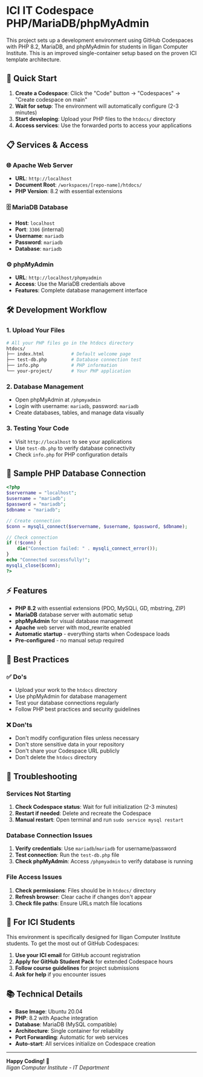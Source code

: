 # ICI IT Codespace PHP/MariaDB/phpMyAdmin

This project sets up a development environment using GitHub Codespaces with PHP 8.2, MariaDB, and phpMyAdmin for students in Iligan Computer Institute. This is an improved single-container setup based on the proven ICI template architecture.

## 🚀 Quick Start

1. **Create a Codespace**: Click the "Code" button → "Codespaces" → "Create codespace on main"
2. **Wait for setup**: The environment will automatically configure (2-3 minutes)
3. **Start developing**: Upload your PHP files to the `htdocs/` directory
4. **Access services**: Use the forwarded ports to access your applications

## 📋 Services & Access

### 🌐 Apache Web Server
- **URL**: `http://localhost`
- **Document Root**: `/workspaces/[repo-name]/htdocs/`
- **PHP Version**: 8.2 with essential extensions

### 🗄️ MariaDB Database
- **Host**: `localhost`
- **Port**: `3306` (internal)
- **Username**: `mariadb`
- **Password**: `mariadb`
- **Database**: `mariadb`

### ⚙️ phpMyAdmin
- **URL**: `http://localhost/phpmyadmin`
- **Access**: Use the MariaDB credentials above
- **Features**: Complete database management interface

## 🛠️ Development Workflow

### 1. Upload Your Files
```bash
# All your PHP files go in the htdocs directory
htdocs/
├── index.html          # Default welcome page
├── test-db.php         # Database connection test
├── info.php            # PHP information
└── your-project/       # Your PHP application
```

### 2. Database Management
- Open phpMyAdmin at `/phpmyadmin`
- Login with username: `mariadb`, password: `mariadb`
- Create databases, tables, and manage data visually

### 3. Testing Your Code
- Visit `http://localhost` to see your applications
- Use `test-db.php` to verify database connectivity
- Check `info.php` for PHP configuration details

## 📝 Sample PHP Database Connection

```php
<?php
$servername = "localhost";
$username = "mariadb";
$password = "mariadb";
$dbname = "mariadb";

// Create connection
$conn = mysqli_connect($servername, $username, $password, $dbname);

// Check connection
if (!$conn) {
    die("Connection failed: " . mysqli_connect_error());
}
echo "Connected successfully!";
mysqli_close($conn);
?>
```

## ⚡ Features

- **PHP 8.2** with essential extensions (PDO, MySQLi, GD, mbstring, ZIP)
- **MariaDB** database server with automatic setup
- **phpMyAdmin** for visual database management
- **Apache** web server with mod_rewrite enabled
- **Automatic startup** - everything starts when Codespace loads
- **Pre-configured** - no manual setup required

## 🎯 Best Practices

### ✅ Do's
- Upload your work to the `htdocs` directory
- Use phpMyAdmin for database management
- Test your database connections regularly
- Follow PHP best practices and security guidelines

### ❌ Don'ts
- Don't modify configuration files unless necessary
- Don't store sensitive data in your repository
- Don't share your Codespace URL publicly
- Don't delete the `htdocs` directory

## 🔧 Troubleshooting

### Services Not Starting
1. **Check Codespace status**: Wait for full initialization (2-3 minutes)
2. **Restart if needed**: Delete and recreate the Codespace
3. **Manual restart**: Open terminal and run `sudo service mysql restart`

### Database Connection Issues
1. **Verify credentials**: Use `mariadb`/`mariadb` for username/password
2. **Test connection**: Run the `test-db.php` file
3. **Check phpMyAdmin**: Access `/phpmyadmin` to verify database is running

### File Access Issues
1. **Check permissions**: Files should be in `htdocs/` directory
2. **Refresh browser**: Clear cache if changes don't appear
3. **Check file paths**: Ensure URLs match file locations

## 🏫 For ICI Students

This environment is specifically designed for Iligan Computer Institute students. To get the most out of GitHub Codespaces:

1. **Use your ICI email** for GitHub account registration
2. **Apply for GitHub Student Pack** for extended Codespace hours
3. **Follow course guidelines** for project submissions
4. **Ask for help** if you encounter issues

## 📚 Technical Details

- **Base Image**: Ubuntu 20.04
- **PHP**: 8.2 with Apache integration
- **Database**: MariaDB (MySQL compatible)
- **Architecture**: Single container for reliability
- **Port Forwarding**: Automatic for web services
- **Auto-start**: All services initialize on Codespace creation

---

**Happy Coding! 🎉**  
*Iligan Computer Institute - IT Department*
